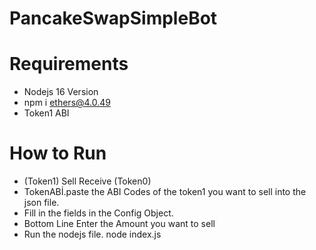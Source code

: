 # PancakeSwapSimpleBot
# Requirements

* Nodejs 16 Version 
* npm i ethers@4.0.49 
* Token1 ABI

# How to Run 
* (Token1) Sell Receive (Token0)
* TokenABİ.paste the ABI Codes of the token1 you want to sell into the json file.
* Fill in the fields in the Config Object.
* Bottom Line Enter the Amount you want to sell
* Run the nodejs file.  node index.js

